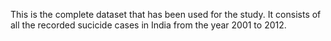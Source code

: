 This is the complete dataset that has been used for the study. It consists of all the recorded sucicide cases in India from the year 2001 to 2012.
